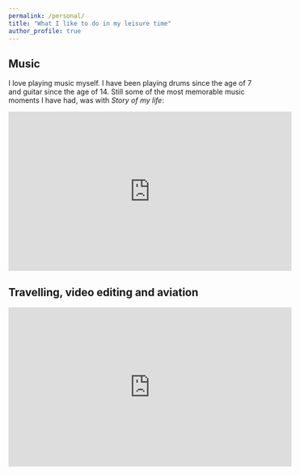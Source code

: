 ```yaml
---
permalink: /personal/
title: "What I like to do in my leisure time"
author_profile: true
---
```


## Music

I love playing music myself. I have been playing drums since the age of 7 and guitar since the age of 14. Still some of the most memorable music moments I have had, was with *Story of my life*:

<iframe width="560" height="315" src="https://www.youtube.com/embed/QP46ZvQNnzM" title="YouTube video player" frameborder="0" allow="accelerometer; autoplay; clipboard-write; encrypted-media; gyroscope; picture-in-picture" allowfullscreen></iframe>

## Travelling, video editing and aviation

<iframe width="560" height="315" src="https://www.youtube.com/embed/AyYwAFR7ZYI" title="YouTube video player" frameborder="0" allow="accelerometer; autoplay; clipboard-write; encrypted-media; gyroscope; picture-in-picture" allowfullscreen></iframe>